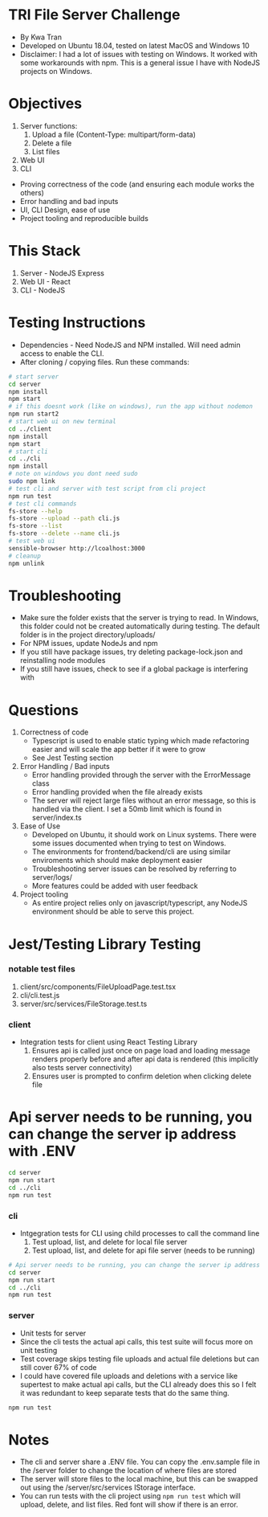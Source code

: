 # TRI File Server Challenge

* By Kwa Tran
* Developed on Ubuntu 18.04, tested on latest MacOS and Windows 10
* Disclaimer: I had a lot of issues with testing on Windows. It worked with some workarounds with npm. This is a general issue I have with NodeJS projects on Windows.

# Objectives

1. Server functions:
    1. Upload a file (Content-Type: multipart/form-data)
    2. Delete a file
    3. List files
2. Web UI
3. CLI

* Proving correctness of the code (and ensuring each module works the others)
* Error handling and bad inputs
* UI, CLI Design, ease of use
* Project tooling and reproducible builds

# This Stack

1. Server - NodeJS Express
2. Web UI - React
3. CLI - NodeJS

# Testing Instructions

* Dependencies - Need NodeJS and NPM installed. Will need admin access to enable the CLI.
* After cloning / copying files. Run these commands:
```bash
# start server
cd server
npm install
npm start
# if this doesnt work (like on windows), run the app without nodemon
npm run start2
# start web ui on new terminal
cd ../client
npm install
npm start
# start cli
cd ../cli
npm install
# note on windows you dont need sudo
sudo npm link
# test cli and server with test script from cli project
npm run test
# test cli commands
fs-store --help
fs-store --upload --path cli.js
fs-store --list
fs-store --delete --name cli.js
# test web ui
sensible-browser http://lcoalhost:3000
# cleanup
npm unlink
```

# Troubleshooting

* Make sure the folder exists that the server is trying to read. In Windows, this folder could not be created automatically during testing. The default folder is in the project directory/uploads/
* For NPM issues, update NodeJs and npm
* If you still have package issues, try deleting package-lock.json and reinstalling node modules
* If you still have issues, check to see if a global package is interfering with 

# Questions

1. Correctness of code
    * Typescript is used to enable static typing which made refactoring easier and will scale the app better if it were to grow
    * See Jest Testing section
2. Error Handling / Bad inputs
    * Error handling provided through the server with the ErrorMessage class
    * Error handling provided when the file already exists
    * The server will reject large files without an error message, so this is handled via the client. I set a 50mb limit which is found in server/index.ts
3. Ease of Use
    * Developed on Ubuntu, it should work on Linux systems. There were some issues documented when trying to test on Windows.
    * The environments for frontend/backend/cli are using similar enviroments which should make deployment easier
    * Troubleshooting server issues can be resolved by referring to server/logs/
    * More features could be added with user feedback
4. Project tooling
    * As entire project relies only on javascript/typescript, any NodeJS environment should be able to serve this project.

# Jest/Testing Library Testing

### notable test files

1. client/src/components/FileUploadPage.test.tsx
2. cli/cli.test.js
3. server/src/services/FileStorage.test.ts

### client

* Integration tests for client using React Testing Library
    1. Ensures api is called just once on page load and loading message renders properly before and after api data is rendered (this implicitly also tests server connectivity)
    2. Ensures user is prompted to confirm deletion when clicking delete file
# Api server needs to be running, you can change the server ip address with .ENV
```bash
cd server
npm run start
cd ../cli
npm run test
```

### cli

* Intgegration tests for CLI using child processes to call the command line
    1. Test upload, list, and delete for local file server
    2. Test upload, list, and delete for api file server (needs to be running)
```bash
# Api server needs to be running, you can change the server ip address with .ENV
cd server
npm run start
cd ../cli
npm run test
```

### server

* Unit tests for server
* Since the cli tests the actual api calls, this test suite will focus more on unit testing
* Test coverage skips testing file uploads and actual file deletions but can still  cover 67% of code
* I could have covered file uploads and deletions with a service like supertest to make actual api calls, but the CLI already does this so I felt it was redundant to keep separate tests that do the same thing.
```bash
npm run test
```

# Notes

* The cli and server share a .ENV file. You can copy the .env.sample file in the /server folder to change the location of where files are stored
* The server will store files to the local machine, but this can be swapped out using the /server/src/services IStorage interface.
* You can run tests with the cli project using `npm run test` which will upload, delete, and list files. Red font will show if there is an error.